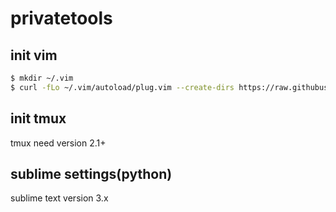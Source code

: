 # privatetools

## init vim

``` bash
$ mkdir ~/.vim
$ curl -fLo ~/.vim/autoload/plug.vim --create-dirs https://raw.githubusercontent.com/junegunn/vim-plug/master/plug.vim
```

## init tmux
tmux need version 2.1+


## sublime settings(python)
sublime text version 3.x